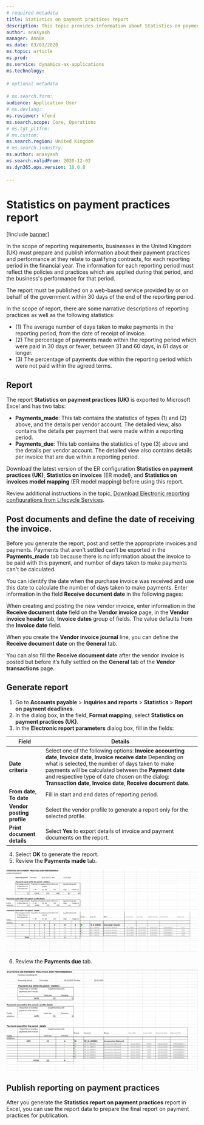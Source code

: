 ```yaml
---
# required metadata
title: Statistics on payment practices report
description: This topic provides information about Statistics on payment practices report.
author: anasyash
manager: AnnBe
ms.date: 03/03/2020
ms.topic: article
ms.prod: 
ms.service: dynamics-ax-applications
ms.technology: 

# optional metadata

# ms.search.form:  
audience: Application User
# ms.devlang: 
ms.reviewer: kfend
ms.search.scope: Core, Operations
# ms.tgt_pltfrm: 
# ms.custom: 
ms.search.region: United Kingdom
# ms.search.industry: 
ms.author: anasyash
ms.search.validFrom: 2020-12-02
ms.dyn365.ops.version: 10.0.8

---
```


# Statistics on payment practices report

[!include [banner](../includes/banner.md)]

In the scope of reporting requirements, businesses in the United Kingdom (UK) must prepare and publish information about their payment practices and performance at they relate to qualifying contracts, for each reporting period in the financial year. The information for each reporting period must reflect the policies and practices which are applied during that period, and the business's performance for that period.

The report must be published on a web-based service provided by or on behalf of the government within 30 days of the end of the reporting period.

In the scope of report, there are some narrative descriptions of reporting practices as well as the following statistics:

- (1) The average number of days taken to make payments in the reporting period, from the date of receipt of invoice.
- (2) The percentage of payments made within the reporting period which were paid in 30 days or fewer, between 31 and 60 days, in 61 days or longer.
- (3) The percentage of payments due within the reporting period which were not paid within the agreed terms.

## Report

The report **Statistics on payment practices (UK)** is exported to Microsoft Excel and has two tabs:

- **Payments_made**: This tab contains the statistics of types (1) and (2) above, and the details per vendor account. The detailed view, also contains the details per payment that were made within a reporting period.
- **Payments_due**: This tab contains the statistics of type (3) above and the details per vendor account. The detailed view also contains details per invoice that are due within a reporting period.

Download the latest version of the ER configuration **Statistics on payment practices (UK)**, **Statistics on invoices** (ER model), and **Statistics on invoices model mapping** (ER model mapping) before using this report.

Review additional instructions in the topic, [Download Electronic reporting configurations from Lifecycle Services](../../dev-itpro/analytics/download-electronic-reporting-configuration-lcs.md).

## Post documents and define the date of receiving the invoice.

Before you generate the report, post and settle the appropriate invoices and payments. Payments that aren't settled can't be exported in the **Payments_made** tab because there is no information about the invoice to be paid with this payment, and number of days taken to make payments can't be calculated.

You can identify the date when the purchase invoice was received and use this date to calculate the number of days taken to make payments. Enter information in the field **Receive document date** in the following pages:

When creating and posting the new vendor invoice, enter information in the **Receive document date** field on the **Vendor invoice** page, in the **Vendor invoice header** tab, **Invoice dates** group of fields. The value defaults from the **Invoice date** field.

When you create the **Vendor invoice journal** line, you can define the **Receive document date** on the **General** tab.

You can also fill the **Receive document date** after the vendor invoice is posted but before it’s fully settled on the **General** tab of the **Vendor transactions** page.
 
## Generate report

1. Go to **Accounts payable** \> **Inquiries and reports** \> **Statistics** \> **Report on payment deadlines**.
2. In the dialog box, in the field, **Format mapping**, select **Statistics on payment practices (UK)**. 
3. In the **Electronic report parameters** dialog box, fill in the fields:

| **Field**                  | **Details**                                                                                                                                                                                                                                                                                                                                        |
|----------------------------|----------------------------------------------------------------------------------------------------------------------------------------------------------------------------------------------------------------------------------------------------------------------------------------------------------------------------------------------------|
| **Date criteria**          | Select one of the following options: **Invoice accounting date**, **Invoice date**, **Invoice receive date** Depending on what is selected, the number of days taken to make payments will be calculated between the **Payment date** and respective type of date chosen on the dialog: **Transaction date**, **Invoice date**, **Receive document date**. |
| **From date**, **To date** | Fill in start and end dates of reporting period.                                                                                                                                                                                                                                                                                                   |
| **Vendor posting profile** | Select the vendor profile to generate a report only for the selected profile.                                                                                                                                                                                                                                                                            |
| **Print document details** | Select **Yes** to export details of invoice and payment documents on the report.   |

4. Select **OK** to generate the report.
5. Review the **Payments made** tab.

![Payments made](media/Payments_made.png)

6. Review the **Payments due** tab.

![Payments due](media/Payments_due.png)

## Publish reporting on payment practices

After you generate the **Statistics report on payment practices** report in Excel, you can use the report data to prepare the final report on payment practices for publication.
